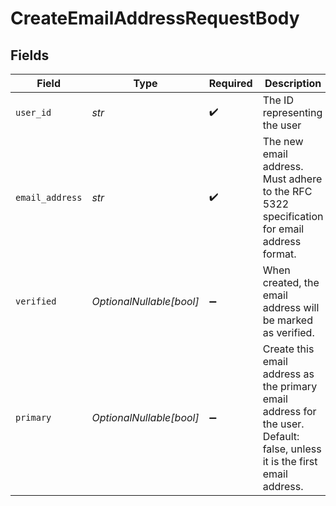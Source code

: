 # CreateEmailAddressRequestBody


## Fields

| Field                                                                                                                      | Type                                                                                                                       | Required                                                                                                                   | Description                                                                                                                | Example                                                                                                                    |
| -------------------------------------------------------------------------------------------------------------------------- | -------------------------------------------------------------------------------------------------------------------------- | -------------------------------------------------------------------------------------------------------------------------- | -------------------------------------------------------------------------------------------------------------------------- | -------------------------------------------------------------------------------------------------------------------------- |
| `user_id`                                                                                                                  | *str*                                                                                                                      | :heavy_check_mark:                                                                                                         | The ID representing the user                                                                                               | user_12345                                                                                                                 |
| `email_address`                                                                                                            | *str*                                                                                                                      | :heavy_check_mark:                                                                                                         | The new email address. Must adhere to the RFC 5322 specification for email address format.                                 | example@clerk.com                                                                                                          |
| `verified`                                                                                                                 | *OptionalNullable[bool]*                                                                                                   | :heavy_minus_sign:                                                                                                         | When created, the email address will be marked as verified.                                                                | false                                                                                                                      |
| `primary`                                                                                                                  | *OptionalNullable[bool]*                                                                                                   | :heavy_minus_sign:                                                                                                         | Create this email address as the primary email address for the user.<br/>Default: false, unless it is the first email address. | true                                                                                                                       |